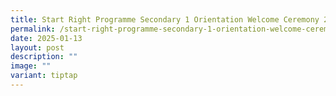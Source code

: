 ```yaml
---
title: Start Right Programme Secondary 1 Orientation Welcome Ceremony 2025
permalink: /start-right-programme-secondary-1-orientation-welcome-ceremony-2025/
date: 2025-01-13
layout: post
description: ""
image: ""
variant: tiptap
---
```

